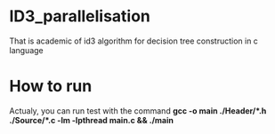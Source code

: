 # ID3_parallelisation
That is academic of id3 algorithm for decision tree construction in c language


# How to run

Actualy, you can run test with the command 
**gcc -o main ./Header/\*.h ./Source/\*.c -lm -lpthread main.c && ./main**
